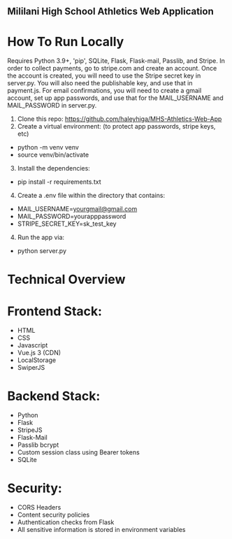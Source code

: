Mililani High School Athletics Web Application
----------------------------------------------

# How To Run Locally
Requires Python 3.9+, 'pip', SQLite, Flask, Flask-mail, Passlib, and Stripe.
In order to collect payments, go to stripe.com and create an account.  Once the account is created, you will need to use the Stripe secret key in server.py.  You will also need the publishable key, and use that in payment.js.  For email confirmations, you will need to create a gmail account, set up app passwords, and use that for the MAIL_USERNAME and MAIL_PASSWORD in server.py.

1. Clone this repo: https://github.com/haleyhiga/MHS-Athletics-Web-App
2. Create a virtual environment: (to protect app passwords, stripe keys, etc)
- python -m venv venv
- source venv/bin/activate 
3. Install the dependencies: 
- pip install -r requirements.txt
4. Create a .env file within the directory that contains:
- MAIL_USERNAME=yourgmail@gmail.com
- MAIL_PASSWORD=yourapppassword
- STRIPE_SECRET_KEY=sk_test_key
4. Run the app via:
- python server.py





# Technical Overview

# Frontend Stack:
- HTML
- CSS
- Javascript
- Vue.js 3 (CDN)
- LocalStorage
- SwiperJS



# Backend Stack:
- Python
- Flask
- StripeJS
- Flask-Mail
- Passlib bcrypt
- Custom session class using Bearer tokens
- SQLite


# Security:
- CORS Headers
- Content security policies
- Authentication checks from Flask
- All sensitive information is stored in environment variables